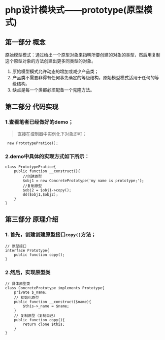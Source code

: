# php设计模块式——prototype(原型模式)
## 第一部分 概念
原始模型模式：通过给出一个原型对象来指明所要创建的对象的类型，然后用复制这个原型对象的方法创建出更多同类型的对象。
1. 原始模型模式允许动态的增加或减少产品类；
2. 产品类不需要非得有任何事先确定的等级结构，原始模型模式适用于任何的等级结构。
3. 缺点是每一个类都必须配备一个克隆方法。

## 第二部分 代码实现

### 1.查看笔者已经做好的demo；
> 直接在控制器中实例化下对象即可；

```
 new PrototypePratice();
```
### 2.demo中具体的实现方式如下所示：
```
class PrototypePratice{
    public function __construct(){
        //创建原型
        $obj1 = new ConcretePrototype('my name is prototype;');
        //复制原型
        $obj2 = $obj1->copy();
        dd($obj1,$obj2);
    }
}
```
## 第三部分 原理介绍
### 1. 首先，创建创建原型接口`copy()`方法；
```
// 原型接口
interface Prototype{
    public function copy();
}
```
### 2.然后，实现原型类
```
// 具体原型类
class ConcretePrototype implements Prototype{
    private $_name;
    // 初始化原型
    public function __construct($name){
        $this->_name = $name;
    }
    // 复制原型（复制自己）
    public function copy(){
        return clone $this;
    }
}
```

